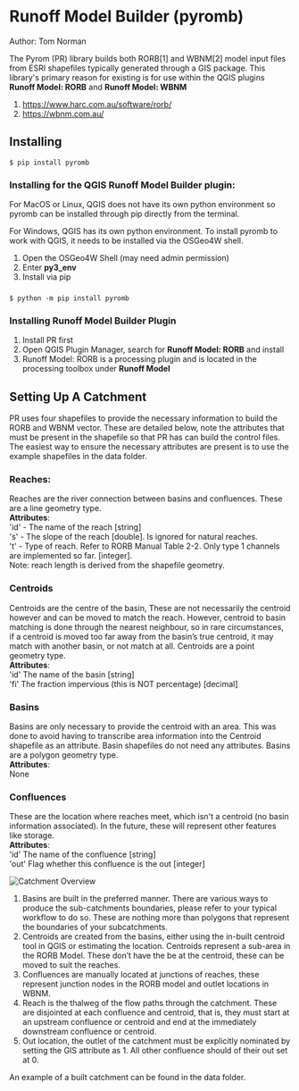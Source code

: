 # Runoff Model Builder (pyromb)
Author: Tom Norman

The Pyrom (PR) library builds both RORB[1] and WBNM[2] model input files from ESRI shapefiles typically generated through a GIS package. This library's primary reason for existing is for use within the QGIS plugins **Runoff Model: RORB** and **Runoff Model: WBNM**

1. https://www.harc.com.au/software/rorb/
2. https://wbnm.com.au/

## Installing

    $ pip install pyromb
    
### Installing for the QGIS Runoff Model Builder plugin:
For MacOS or Linux, QGIS does not have its own python environment so pyromb can be installed through pip directly from the terminal.  
  
For Windows, QGIS has its own python environment. To install pyromb to work with QGIS, it needs to be installed via the OSGeo4W shell.  
1. Open the OSGeo4W Shell (may need admin permission)
2. Enter **py3_env**
3. Install via pip
###
    $ python -m pip install pyromb

### Installing Runoff Model Builder Plugin
1. Install PR first
2. Open QGIS Plugin Manager, search for **Runoff Model: RORB** and install
3. Runoff Model: RORB is a processing plugin and is located in the processing toolbox under **Runoff Model**

## Setting Up A Catchment
PR uses four shapefiles to provide the necessary information to build the RORB and WBNM vector. These are detailed below, note the attributes that must be present in the shapefile so that PR has can build the control files. The easiest way to ensure the necessary attributes are present is to use the example shapefiles in the data folder. 
### Reaches:
Reaches are the river connection between basins and confluences. These are a line geometry type.  
**Attributes**:  
'id' - The name of the reach [string]  
's' - The slope of the reach [double]. Is ignored for natural reaches.  
't' - Type of reach. Refer to RORB Manual Table 2-2. Only type 1 channels are implemented so far. [integer].  
Note: reach length is derived from the shapefile geometry.  
### Centroids
Centroids are the centre of the basin, These are not necessarily the centroid however and can be moved to match the reach. However, centroid to basin matching is done through the nearest neighbour, so in rare circumstances, if a centroid is moved too far away from the basin’s true centroid, it may match with another basin, or not match at all. Centroids are a point geometry type.   
**Attributes**:  
'id' The name of the basin [string]  
'fi' The fraction impervious (this is NOT percentage) [decimal]  
### Basins
Basins are only necessary to provide the centroid with an area. This was done to avoid having to transcribe area information into the Centroid shapefile as an attribute. Basin shapefiles do not need any attributes. Basins are a polygon geometry type.  
**Attributes**:  
None  
### Confluences
These are the location where reaches meet, which isn't a centroid (no basin information associated). In the future, these will represent other features like storage.  
**Attributes**:  
'id' The name of the confluence [string]  
'out' Flag whether this confluence is the out [integer]  

![Catchment Overview](https://github.com/norman-tom/gisrom/blob/main/documentation/catchment_overview.png)

1.	Basins are built in the preferred manner. There are various ways to produce the sub-catchments boundaries, please refer to your typical workflow to do so. These are nothing more than polygons that represent the boundaries of your subcatchments. 
2.	Centroids are created from the basins, either using the in-built centroid tool in QGIS or estimating the location. Centroids represent a sub-area in the RORB Model. These don’t have the be at the centroid, these can be moved to suit the reaches. 
3.	Confluences are manually located at junctions of reaches, these represent junction nodes in the RORB model and outlet locations in WBNM. 
4.	Reach is the thalweg of the flow paths through the catchment. These are disjointed at each confluence and centroid, that is, they must start at an upstream confluence or centroid and end at the immediately downstream confluence or centroid.
5.	Out location, the outlet of the catchment must be explicitly nominated by setting the GIS attribute as 1. All other confluence should of their out set at 0.   

An example of a built catchment can be found in the data folder. 
